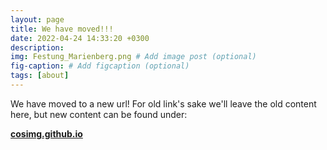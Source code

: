 ```yaml
---
layout: page
title: We have moved!!!
date: 2022-04-24 14:33:20 +0300
description: 
img: Festung_Marienberg.png # Add image post (optional)
fig-caption: # Add figcaption (optional)
tags: [about]
---
```


We have moved to a new url! For old link's sake we'll leave the old content here, but new content can be found under:

**[cosimg.github.io](cosimg.github.io)**
